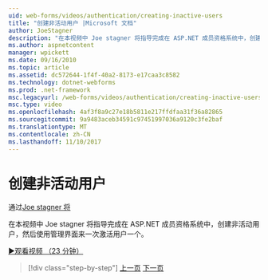 ```yaml
---
uid: web-forms/videos/authentication/creating-inactive-users
title: "创建非活动用户 |Microsoft 文档"
author: JoeStagner
description: "在本视频中 Joe stagner 将指导完成在 ASP.NET 成员资格系统中，创建非活动用户，然后使用管理界面来激活用户一个..."
ms.author: aspnetcontent
manager: wpickett
ms.date: 09/16/2010
ms.topic: article
ms.assetid: dc572644-1f4f-40a2-8173-e17caa3c8582
ms.technology: dotnet-webforms
ms.prod: .net-framework
msc.legacyurl: /web-forms/videos/authentication/creating-inactive-users
msc.type: video
ms.openlocfilehash: 4af3f8a9c27e18b5811e217ffdfaa31f36a82865
ms.sourcegitcommit: 9a9483aceb34591c97451997036a9120c3fe2baf
ms.translationtype: MT
ms.contentlocale: zh-CN
ms.lasthandoff: 11/10/2017
---
```

<a name="creating-inactive-users"></a>创建非活动用户
====================
通过[Joe stagner 将](https://github.com/JoeStagner)

在本视频中 Joe stagner 将指导完成在 ASP.NET 成员资格系统中，创建非活动用户，然后使用管理界面来一次激活用户一个。

[&#9654;观看视频 （23 分钟）](https://channel9.msdn.com/Blogs/ASP-NET-Site-Videos/creating-inactive-users)

>[!div class="step-by-step"]
[上一页](simple-web-service-authentication.md)
[下一页](sql-injection-defense.md)
